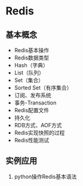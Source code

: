 # Redis

## 基本概念

+ Redis基本操作
+ Redis数据类型
+ Hash（字典）
+ List（队列）
+ Set（集合）
+ Sorted Set（有序集合）
+ 订阅、发布系统
+ 事务-Transaction
+ Redis配置文件
+ 持久化
+ RDB方式、AOF方式
+ Redis实现快照的过程
+ Redis性能测试

## 实例应用	

1. python操作Redis基本语法
